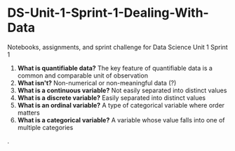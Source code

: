 # DS-Unit-1-Sprint-1-Dealing-With-Data
Notebooks, assignments, and sprint challenge for Data Science Unit 1 Sprint 1

1. **What is quantifiable data?** The key feature of quantifiable data is a common and comparable unit of observation
2. **What isn't?** Non-numerical or non-meaningful data (?)
3. **What is a continuous variable?** Not easily separated into distinct values
4. **What is a discrete variable?** Easily separated into distinct values
5. **What is an ordinal variable?** A type of categorical variable where order matters
6. **What is a categorical variable?** A variable whose value falls into one of multiple categories

.
